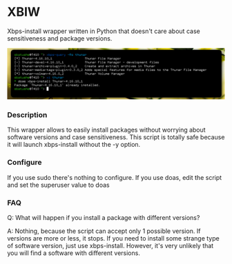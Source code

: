 # XBIW
Xbps-install wrapper written in Python that doesn't care about case sensitiveness and package versions.

![xbi](https://raw.githubusercontent.com/Sbatushe/xbi/main/Istantanea_2021-11-12_13-31-56.png)

### Description
This wrapper allows to easily install packages without worrying about software versions and case sensitiveness. This script is totally safe because it will launch xbps-install without the -y option.

### Configure
If you use sudo there's nothing to configure. If you use doas, edit the script and set the superuser value to doas

### FAQ
Q: What will happen if you install a package with different versions?

A: Nothing, because the script can accept only 1 possible version. If versions are more or less, it stops. If you need to install some strange type of software version, just use xbps-install. However, it's very unlikely that you will find a software with different versions.
